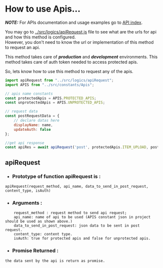 # How to use Apis...

**_NOTE:_** For APIs documentation and usage examples go to [API index](./apis/index.md).

You may go to [../src/logics/apiRequest.js](../src/logics/apiRequest.js) file to see what are the urls for api and how this method is configured.  
However, you don't need to know the url or implementation of this method to request an api.

This method takes care of **_production_** and **_development_** environments.
This method takes care of auth token needed to access protected apis.

So, lets know how to use this method to request any of the apis.

```javascript
import apiRequest from "../src/logics/apiRequest";
import APIS from "../src/constants/Apis";

// apis name constants
const protectedApis = APIS.PROTECTED_APIS;
const unprotectedApis = APIS.UNPROTECTED_APIS;

// request data
const postRequestData = {
    // declare datas here
    displayName: name,
    updateAuth: false
};

//get api response
const apiRes = await apiRequest('post', protectedApis.ITEM_UPLOAD, postRequestData, 'json', true)
```  
## apiRequest
- ### **Prototype of function apiRequest is :**  
`
apiRequest(request_method, api_name, data_to_send_in_post_request, content_type, isAuth)
`

- ### **Arguments** :  
```
    request_method : request method to send api request;  
    api_name: name of api to be used (APIS constant json in project should be used as shown above.)
    data_to_send_in_post_request: json data to be sent in post request.
    content_type: content type.
    isAuth: true for protected apis and false for unprotected apis.
```

- ### **Promise Returned :**

`
the data sent by the api is return as promise.
`